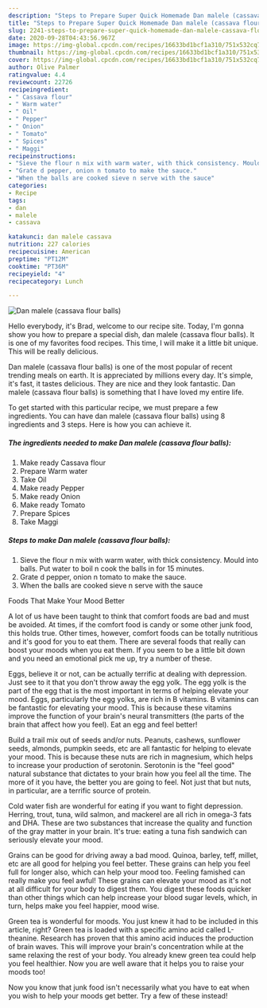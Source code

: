 ```yaml
---
description: "Steps to Prepare Super Quick Homemade Dan malele (cassava flour balls)"
title: "Steps to Prepare Super Quick Homemade Dan malele (cassava flour balls)"
slug: 2241-steps-to-prepare-super-quick-homemade-dan-malele-cassava-flour-balls
date: 2020-09-28T04:43:56.967Z
image: https://img-global.cpcdn.com/recipes/16633bd1bcf1a310/751x532cq70/dan-malele-cassava-flour-balls-recipe-main-photo.jpg
thumbnail: https://img-global.cpcdn.com/recipes/16633bd1bcf1a310/751x532cq70/dan-malele-cassava-flour-balls-recipe-main-photo.jpg
cover: https://img-global.cpcdn.com/recipes/16633bd1bcf1a310/751x532cq70/dan-malele-cassava-flour-balls-recipe-main-photo.jpg
author: Olive Palmer
ratingvalue: 4.4
reviewcount: 22726
recipeingredient:
- " Cassava flour"
- " Warm water"
- " Oil"
- " Pepper"
- " Onion"
- " Tomato"
- " Spices"
- " Maggi"
recipeinstructions:
- "Sieve the flour n mix with warm water, with thick consistency. Mould into balls. Put water to boil n cook the balls in for 15 minutes."
- "Grate d pepper, onion n tomato to make the sauce."
- "When the balls are cooked sieve n serve with the sauce"
categories:
- Recipe
tags:
- dan
- malele
- cassava

katakunci: dan malele cassava 
nutrition: 227 calories
recipecuisine: American
preptime: "PT12M"
cooktime: "PT36M"
recipeyield: "4"
recipecategory: Lunch

---
```



![Dan malele (cassava flour balls)](https://img-global.cpcdn.com/recipes/16633bd1bcf1a310/751x532cq70/dan-malele-cassava-flour-balls-recipe-main-photo.jpg)

Hello everybody, it's Brad, welcome to our recipe site. Today, I'm gonna show you how to prepare a special dish, dan malele (cassava flour balls). It is one of my favorites food recipes. This time, I will make it a little bit unique. This will be really delicious.



Dan malele (cassava flour balls) is one of the most popular of recent trending meals on earth. It is appreciated by millions every day. It's simple, it's fast, it tastes delicious. They are nice and they look fantastic. Dan malele (cassava flour balls) is something that I have loved my entire life.


To get started with this particular recipe, we must prepare a few ingredients. You can have dan malele (cassava flour balls) using 8 ingredients and 3 steps. Here is how you can achieve it.

<!--inarticleads1-->

##### The ingredients needed to make Dan malele (cassava flour balls):

1. Make ready  Cassava flour
1. Prepare  Warm water
1. Take  Oil
1. Make ready  Pepper
1. Make ready  Onion
1. Make ready  Tomato
1. Prepare  Spices
1. Take  Maggi




<!--inarticleads2-->

##### Steps to make Dan malele (cassava flour balls):

1. Sieve the flour n mix with warm water, with thick consistency. Mould into balls. Put water to boil n cook the balls in for 15 minutes.
1. Grate d pepper, onion n tomato to make the sauce.
1. When the balls are cooked sieve n serve with the sauce




Foods That Make Your Mood Better


A lot of us have been taught to think that comfort foods are bad and must be avoided. At times, if the comfort food is candy or some other junk food, this holds true. Other times, however, comfort foods can be totally nutritious and it's good for you to eat them. There are several foods that really can boost your moods when you eat them. If you seem to be a little bit down and you need an emotional pick me up, try a number of these.

Eggs, believe it or not, can be actually terrific at dealing with depression. Just see to it that you don't throw away the egg yolk. The egg yolk is the part of the egg that is the most important in terms of helping elevate your mood. Eggs, particularly the egg yolks, are rich in B vitamins. B vitamins can be fantastic for elevating your mood. This is because these vitamins improve the function of your brain's neural transmitters (the parts of the brain that affect how you feel). Eat an egg and feel better!

Build a trail mix out of seeds and/or nuts. Peanuts, cashews, sunflower seeds, almonds, pumpkin seeds, etc are all fantastic for helping to elevate your mood. This is because these nuts are rich in magnesium, which helps to increase your production of serotonin. Serotonin is the "feel good" natural substance that dictates to your brain how you feel all the time. The more of it you have, the better you are going to feel. Not just that but nuts, in particular, are a terrific source of protein.

Cold water fish are wonderful for eating if you want to fight depression. Herring, trout, tuna, wild salmon, and mackerel are all rich in omega-3 fats and DHA. These are two substances that increase the quality and function of the gray matter in your brain. It's true: eating a tuna fish sandwich can seriously elevate your mood. 

Grains can be good for driving away a bad mood. Quinoa, barley, teff, millet, etc are all good for helping you feel better. These grains can help you feel full for longer also, which can help your mood too. Feeling famished can really make you feel awful! These grains can elevate your mood as it's not at all difficult for your body to digest them. You digest these foods quicker than other things which can help increase your blood sugar levels, which, in turn, helps make you feel happier, mood wise.

Green tea is wonderful for moods. You just knew it had to be included in this article, right? Green tea is loaded with a specific amino acid called L-theanine. Research has proven that this amino acid induces the production of brain waves. This will improve your brain's concentration while at the same relaxing the rest of your body. You already knew green tea could help you feel healthier. Now you are well aware that it helps you to raise your moods too!

Now you know that junk food isn't necessarily what you have to eat when you wish to help your moods get better. Try a few of these instead!

